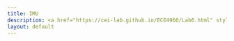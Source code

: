 ```yaml
---
title: IMU
description: <a href="https://cei-lab.github.io/ECE4960/Lab6.html" style="color:#FFCC00;">Lab 6</a>
layout: default
---
```

